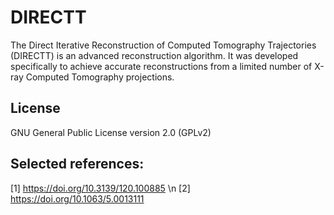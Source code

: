 # DIRECTT
The Direct Iterative Reconstruction of Computed Tomography Trajectories (DIRECTT) is an advanced reconstruction algorithm. It was developed specifically to achieve accurate reconstructions from a limited number of X-ray Computed Tomography projections.

## License

GNU General Public License version 2.0 (GPLv2)

## Selected references:

[1] https://doi.org/10.3139/120.100885 \n
[2] https://doi.org/10.1063/5.0013111
